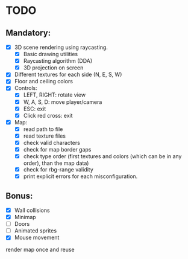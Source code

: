 # TODO

## Mandatory:
* [x] 3D scene rendering using raycasting.
	* [x] Basic drawing utilities
	* [x] Raycasting algorithm (DDA)
	* [x] 3D projection on screen
* [x] Different textures for each side (N, E, S, W)
* [x] Floor and ceiling colors
* [x] Controls:
	* [x] LEFT, RIGHT: rotate view
	* [x] W, A, S, D: move player/camera
	* [x] ESC: exit
	* [x] Click red cross: exit
* [x] Map:
	* [x] read path to file
	* [x] read texture files
	* [x] check valid characters
	* [x] check for map border gaps
	* [x] check type order (first textures and colors (which can be in any order), than the map data)
	* [x] check for rbg-range validity
	* [x] print explicit errors for each misconfiguration.

## Bonus:
* [x] Wall collisions
* [x] Minimap
* [ ] Doors
* [ ] Animated sprites
* [x] Mouse movement

render map once and reuse
